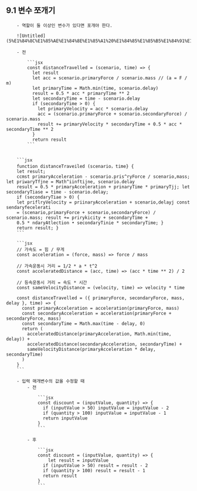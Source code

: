 ## 9.1 변수 쪼개기

        - 역할이 둘 이상인 변수가 있다면 포개야 한다.

        ![Untitled](5%E1%84%8C%E1%85%AE%E1%84%8E%E1%85%A1%20%E1%84%85%E1%85%B5%E1%84%91%E1%85%A6%E1%86%A8%E1%84%90%E1%85%A5%E1%84%85%E1%85%B5%E1%86%BC%20%E1%84%89%E1%85%B3%E1%84%90%E1%85%A5%E1%84%83%E1%85%B5%2083668cd9a76a4b729820a75cff38c11d/Untitled.png)

        - 전

            ```jsx
            const distanceTravelled = (scenario, time) => {
              let result
              let acc = scenario.primaryForce / scenario.mass // (a = F / m)
              let primaryTime = Math.min(time, scenario.delay)
              result = 0.5 * acc * primaryTime ** 2
              let secondaryTime = time - scenario.delay
              if (secondaryTime > 0) {
                let primaryVelocity = acc * scenario.delay
                acc = (scenario.primaryForce + scenario.secondaryForce) / scenario.mass
                result += primaryVelocity * secondaryTime + 0.5 * acc * secondaryTime ** 2
              }
              return result
            ```


        ```jsx
        function distanceTraveiled (scenario，time} {
        let result;
        ccmst primaryAcceleration - scenario.pris^ryForce / scenario,mass; let priwaryTfjne = Math^iinftijne, scenario.delay
        result = 0.5 * primaryAcceleration + prinaryTime * primaryTjj; let secondaryTiase = time - scenario.delay;
        if (secondaryTiae > 0) {
        let priflryVelocity = priinaryAcceleration + scenario,delayj const sendaryfecelerati
        = (scenario,primaryForce + scenario,secondaryForce) / scenario.mass; result += prirykicity + secondaryTime +
        0.5 * ndaryAtlection • secondaryTinie * secondaryTime; }
        return result; }
        ```

        ```jsx
        // 가속도 = 힘 / 무게
        const acceleration = (force, mass) => force / mass

        // 가속운동시 거리 = 1/2 * a * t^2
        const acceleratedDistance = (acc, time) => (acc * time ** 2) / 2

        // 등속운동시 거리 = 속도 * 시간
        const sameVelocityDistance = (velocity, time) => velocity * time

        const distanceTravelled = ({ primaryForce, secondaryForce, mass, delay }, time) => {
          const primaryAcceleration = acceleration(primaryForce, mass)
          const secondaryAcceleration = acceleration(primaryForce + secondaryForce, mass)
          const secondaryTime = Math.max(time - delay, 0)
          return (
            acceleratedDistance(primaryAcceleration, Math.min(time, delay)) +
            acceleratedDistance(secondaryAcceleration, secondaryTime) +
            sameVelocityDistance(primaryAcceleration * delay, secondaryTime)
          )
        }
        ```

        - 입력 매개변수의 값올 수정할 때
            - 전

                ```jsx
                const discount = (inputValue, quantity) => {
                  if (inputValue > 50) inputValue = inputValue - 2
                  if (quantity > 100) inputValue = inputValue - 1
                  return inputValue
                }
                ```

            - 후

                ```jsx
                const discount = (inputValue, quantity) => {
                	let result = inputValue
                  if (inputValue > 50) result = result - 2
                  if (quantity > 100) result = result - 1
                  return result
                }
                ```
